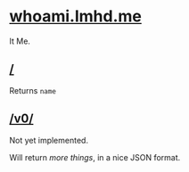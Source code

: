 # [whoami.lmhd.me](https://whoami.lmhd.me/)

It Me.


## [/](https://whoami.lmhd.me/)

Returns `name`

## [/v0/](https://whoami.lmhd.me/v0/)

Not yet implemented.

Will return _more things_, in a nice JSON format.

